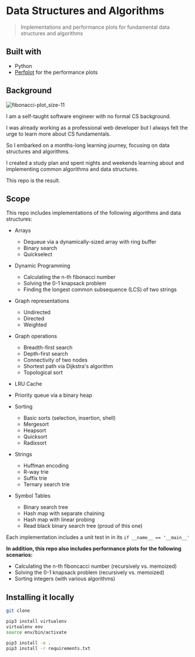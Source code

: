 # Data Structures and Algorithms

> Implementations and performance plots for fundamental data structures and algorithms

## Built with

- Python
- [Perfplot](https://pypi.org/project/perfplot/) for the performance plots

## Background

![fibonacci-plot_size-11](https://user-images.githubusercontent.com/31690419/83267964-3d761700-a1c5-11ea-961f-a7aaf0d6d559.png)

I am a self-taught software engineer with no formal CS background.

I was already working as a professional web developer but I always felt the urge to learn more about CS fundamentals.

So I embarked on a months-long learning journey, focusing on data structures and algorithms.

I created a study plan and spent nights and weekends learning about and implementing common algorithms and data structures.

This repo is the result.

## Scope

This repo includes implementations of the following algorithms and data structures:

- Arrays

  - Dequeue via a dynamically-sized array with ring buffer
  - Binary search
  - Quickselect

- Dynamic Programming

  - Calculating the n-th fibonacci number
  - Solving the 0-1 knapsack problem
  - Finding the longest common subsequence (LCS) of two strings

- Graph representations

  - Undirected
  - Directed
  - Weighted

- Graph operations

  - Breadth-first search
  - Depth-first search
  - Connectivity of two nodes
  - Shortest path via Dijkstra's algorithm
  - Topological sort

- LRU Cache

- Priority queue via a binary heap

- Sorting
  - Basic sorts (selection, insertion, shell)
  - Mergesort
  - Heapsort
  - Quicksort
  - Radixsort
- Strings
  - Huffman encoding
  - R-way trie
  - Suffix trie
  - Ternary search trie
- Symbol Tables
  - Binary search tree
  - Hash map with separate chaining
  - Hash map with linear probing
  - Read black binary search tree (proud of this one)

Each implementation includes a unit test in in its `if __name__ == '__main__'`

**In addition, this repo also includes performance plots for the following scenarios:**

- Calculating the n-th fiboncacci number (recursively vs. memoized)
- Solving the 0-1 knapsack problem (recursively vs. memoized)
- Sorting integers (with various algorithms)

## Installing it locally

```bash
git clone

pip3 install virtualenv
virtualenv env
source env/bin/activate

pip3 install -e .
pip3 install -r requirements.txt
```

